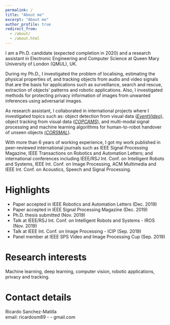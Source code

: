 ```yaml
---
permalink: /
title: "About me"
excerpt: "About me"
author_profile: true
redirect_from: 
  - /about/
  - /about.html
---
```


I am a Ph.D. candidate (expected completion in 2020) and a research assistant in Electronic Engineering and Computer Science at Queen Mary University of London (QMUL), UK.

During my Ph.D., I investigated the problem of localising, estimating the physical properties of, and tracking objects from audio and video signals that are the basis for applications such as surveillance, search and rescue, extraction of objects' patterns and robotic applications. Also, I investigated methods for protecting privacy information of images from unwanted inferences using adversarial images.

As research assistant, I collaborated in international projects where I investigated topics such as: object detection from visual data ([*EventVideo*](http://www-vpu.eps.uam.es/eventvideo/)), object tracking from visual data ([*COPCAMS*](http://www.copcams.eu)), and multi-modal signal processing and machine learning algorithms for human-to-robot handover of unseen objects [(*CORSMAL*](http://corsmal.eecs.qmul.ac.uk)).
 
With more than 6 years of working experience, I got my work published in peer-reviewed international journals such as IEEE Signal Processing Magazine, IEEE Transactions on Robotics and Automation Letters; and international conferences including IEEE/RSJ Int. Conf. on Intelligent Robots and Systems, IEEE Int. Conf. on Image Processing, ACM Multimedia and IEEE Int. Conf. on Acoustics, Speech and Signal Processing.


Highlights
======
* Paper accepted in IEEE Robotics and Automation Letters (Dec. 2019)
* Paper accepted in IEEE Signal Processing Magazine (Dec. 2019)
* Ph.D. thesis submitted (Nov. 2019)
* Talk at IEEE/RSJ Int. Conf. on Intelligent Robots and Systems - IROS (Nov. 2019)
* Talk at IEEE Int. Conf. on Image Processing - ICIP (Sep. 2019)
* Panel member at IEEE SPS Video and Image Processing Cup (Sep. 2019)

Research interests
======
Machine learning, deep learning, computer vision, robotic applications, privacy and tracking.


Contact details
======
Ricardo Sanchez-Matilla  
email: ricardosm89 - - gmail.com
